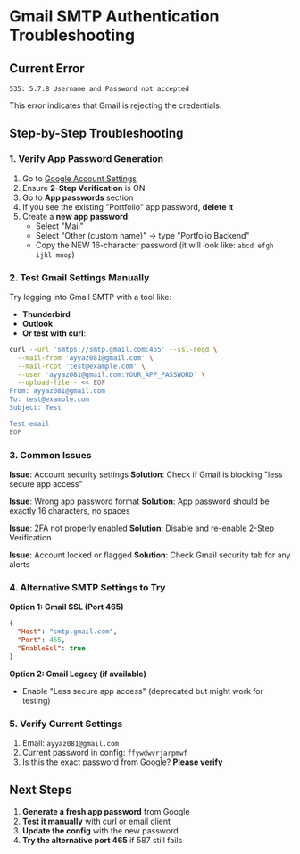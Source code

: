 # Gmail SMTP Authentication Troubleshooting

## Current Error
```
535: 5.7.8 Username and Password not accepted
```

This error indicates that Gmail is rejecting the credentials.

## Step-by-Step Troubleshooting

### 1. Verify App Password Generation
1. Go to [Google Account Settings](https://myaccount.google.com/security)
2. Ensure **2-Step Verification** is ON
3. Go to **App passwords** section
4. If you see the existing "Portfolio" app password, **delete it**
5. Create a **new app password**:
   - Select "Mail"
   - Select "Other (custom name)" → type "Portfolio Backend"
   - Copy the NEW 16-character password (it will look like: `abcd efgh ijkl mnop`)

### 2. Test Gmail Settings Manually

Try logging into Gmail SMTP with a tool like:
- **Thunderbird**
- **Outlook** 
- **Or test with curl**:

```bash
curl --url 'smtps://smtp.gmail.com:465' --ssl-reqd \
  --mail-from 'ayyaz081@gmail.com' \
  --mail-rcpt 'test@example.com' \
  --user 'ayyaz081@gmail.com:YOUR_APP_PASSWORD' \
  --upload-file - << EOF
From: ayyaz081@gmail.com
To: test@example.com
Subject: Test

Test email
EOF
```

### 3. Common Issues

**Issue**: Account security settings
**Solution**: Check if Gmail is blocking "less secure app access"

**Issue**: Wrong app password format
**Solution**: App password should be exactly 16 characters, no spaces

**Issue**: 2FA not properly enabled
**Solution**: Disable and re-enable 2-Step Verification

**Issue**: Account locked or flagged
**Solution**: Check Gmail security tab for any alerts

### 4. Alternative SMTP Settings to Try

**Option 1: Gmail SSL (Port 465)**
```json
{
  "Host": "smtp.gmail.com",
  "Port": 465,
  "EnableSsl": true
}
```

**Option 2: Gmail Legacy (if available)**
- Enable "Less secure app access" (deprecated but might work for testing)

### 5. Verify Current Settings

1. Email: `ayyaz081@gmail.com`
2. Current password in config: `ffywdwvrjarpmwf`
3. Is this the exact password from Google? **Please verify**

## Next Steps

1. **Generate a fresh app password** from Google
2. **Test it manually** with curl or email client
3. **Update the config** with the new password
4. **Try the alternative port 465** if 587 still fails
